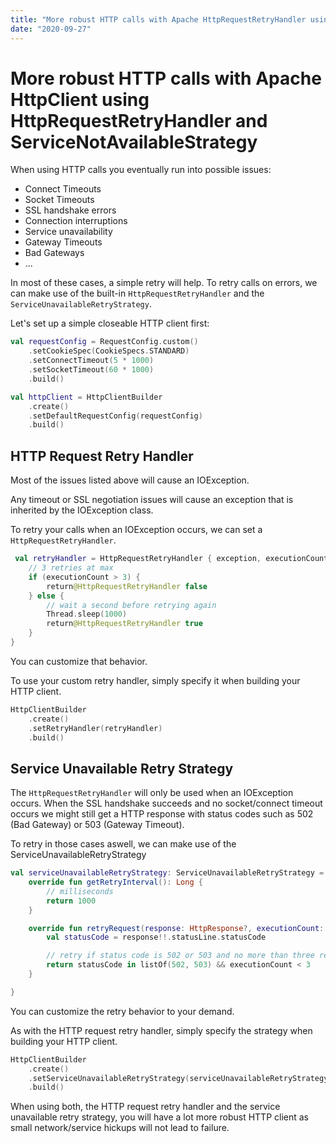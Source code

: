 ```yaml
---
title: "More robust HTTP calls with Apache HttpRequestRetryHandler using RetryHandler and ServiceNotAvailableStrategy"
date: "2020-09-27"
---
```


# More robust HTTP calls with Apache HttpClient using HttpRequestRetryHandler and ServiceNotAvailableStrategy

When using HTTP calls you eventually run into possible issues:

* Connect Timeouts
* Socket Timeouts
* SSL handshake errors
* Connection interruptions
* Service unavailability
* Gateway Timeouts
* Bad Gateways
* ...

In most of these cases, a simple retry will help.
To retry calls on errors, we can make use of the built-in `HttpRequestRetryHandler` and the 
`ServiceUnavailableRetryStrategy`.

Let's set up a simple closeable HTTP client first:

```kotlin
val requestConfig = RequestConfig.custom()
    .setCookieSpec(CookieSpecs.STANDARD)
    .setConnectTimeout(5 * 1000)
    .setSocketTimeout(60 * 1000)
    .build()

val httpClient = HttpClientBuilder
    .create()
    .setDefaultRequestConfig(requestConfig)
    .build()
```

## HTTP Request Retry Handler

Most of the issues listed above will cause an IOException.

Any timeout or SSL negotiation issues will cause an exception that is inherited by the IOException class.

To retry your calls when an IOException occurs, we can set a `HttpRequestRetryHandler`.

```kotlin
 val retryHandler = HttpRequestRetryHandler { exception, executionCount, context ->
    // 3 retries at max
    if (executionCount > 3) {
        return@HttpRequestRetryHandler false
    } else {
        // wait a second before retrying again
        Thread.sleep(1000)
        return@HttpRequestRetryHandler true
    }
}
```

You can customize that behavior.

To use your custom retry handler, simply specify it when building your HTTP client.

```kotlin
HttpClientBuilder
    .create()
    .setRetryHandler(retryHandler)
    .build()
```

## Service Unavailable Retry Strategy

The `HttpRequestRetryHandler` will only be used when an IOException occurs.
When the SSL handshake succeeds and no socket/connect timeout occurs we might still get a HTTP response with status codes such as 502 (Bad Gateway) or 503 (Gateway Timeout).

To retry in those cases aswell, we can make use of the ServiceUnavailableRetryStrategy

```kotlin
val serviceUnavailableRetryStrategy: ServiceUnavailableRetryStrategy = object : ServiceUnavailableRetryStrategy {
    override fun getRetryInterval(): Long {
        // milliseconds
        return 1000
    }

    override fun retryRequest(response: HttpResponse?, executionCount: Int, context: HttpContext?): Boolean {
        val statusCode = response!!.statusLine.statusCode

        // retry if status code is 502 or 503 and no more than three retries were done yet
        return statusCode in listOf(502, 503) && executionCount < 3
    }

}
```

You can customize the retry behavior to your demand.

As with the HTTP request retry handler, simply specify the strategy when building your HTTP client.

```kotlin
HttpClientBuilder
    .create()
    .setServiceUnavailableRetryStrategy(serviceUnavailableRetryStrategy)
    .build()
```

When using both, the HTTP request retry handler and the service unavailable retry strategy, you will have a lot more robust HTTP client as small network/service hickups will not lead to failure.